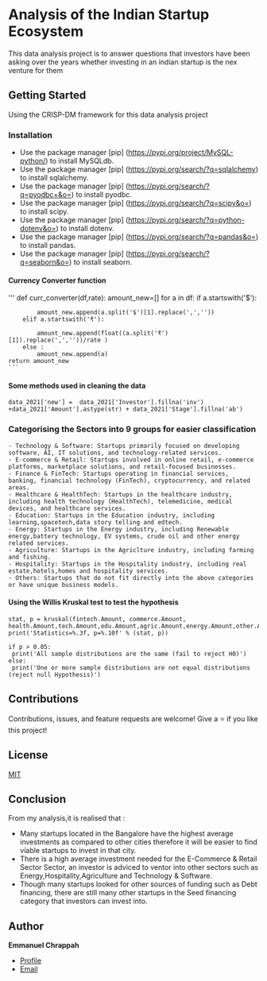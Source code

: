 # Analysis of the Indian Startup Ecosystem
 
This data analysis project is to answer questions that investors have been asking over the years whether investing in an indian startup is the nex venture for them

## Getting Started
Using the CRISP-DM framework for this data analysis project

### Installation

- Use the package manager [pip] (https://pypi.org/project/MySQL-python/)  to install MySQLdb.
- Use the package manager [pip] (https://pypi.org/search/?q=sqlalchemy) to install sqlalchemy.
- Use the package manager [pip] (https://pypi.org/search/?q=pyodbc+&o=) to install pyodbc.  
- Use the package manager [pip] (https://pypi.org/search/?q=scipy&o=) to install scipy.
- Use the package manager [pip] (https://pypi.org/search/?q=python-dotenv&o=) to install dotenv.
- Use the package manager [pip] (https://pypi.org/search/?q=pandas&o=) to install pandas.
- Use the package manager [pip] (https://pypi.org/search/?q=seaborn&o=) to install seaborn.

#### Currency Converter function

'''
def curr_converter(df,rate):
    amount_new=[]
    for a in df:
        if a.startswith('$'):
            
            amount_new.append(a.split('$')[1].replace(',',''))
        elif a.startswith('₹'): 
            
            amount_new.append(float((a.split('₹')[1]).replace(',',''))/rate )  
        else :
            amount_new.append(a)    
    return amount_new 
    ```

#### Some methods used in cleaning the data
```
data_2021['new'] =  data_2021['Investor'].fillna('inv') +data_2021['Amount'].astype(str) + data_2021['Stage'].fillna('ab')
 ```

### Categorising the Sectors into 9 groups for easier classification
```
- Technology & Software: Startups primarily focused on developing software, AI, IT solutions, and technology-related services.
- E-commerce & Retail: Startups involved in online retail, e-commerce platforms, marketplace solutions, and retail-focused businesses.
- Finance & FinTech: Startups operating in financial services, banking, financial technology (FinTech), cryptocurrency, and related areas.
- Healthcare & HealthTech: Startups in the healthcare industry, including health technology (HealthTech), telemedicine, medical devices, and healthcare services.
- Education: Startups in the Education industry, including learning,spacetech,data story telling and edtech.
- Energy: Startups in the Energy industry, including Renewable energy,battery technology, EV systems, crude oil and other energy related services.
- Agriculture: Startups in the Agriclture industry, including farming and fishing.
- Hospitality: Startups in the Hospitality industry, including real estate,hotels,homes and hospitality services.
- Others: Startups that do not fit directly into the above categories or have unique business models.
```
#### Using the Willis Kruskal test to test the hypothesis
```
stat, p = kruskal(fintech.Amount, commerce.Amount, health.Amount,tech.Amount,edu.Amount,agric.Amount,energy.Amount,other.Amount)
print('Statistics=%.3f, p=%.10f' % (stat, p))

if p > 0.05:
 print('All sample distributions are the same (fail to reject H0)')
else:
 print('One or more sample distributions are not equal distributions (reject null Hypothesis)')
 ```
 
## Contributions
Contributions, issues, and feature requests are welcome!
Give a ⭐️ if you like this project!

## License
[MIT](https://choosealicense.com/licenses/mit/)

## Conclusion
From my analysis,it is realised that :
- Many startups located in the Bangalore have the highest average investments as compared to other cities therefore it will be easier to find viable startups to invest in that city.
- There is a high average investment needed for the E-Commerce & Retail Sector Sector, an investor is adviced to ventor into other sectors such as Energy,Hospitality,Agriculture and Technology & Software.
- Though many startups looked for other sources of funding such as Debt financing, there are still many other startups in the Seed financing category that investors can invest into. 

## Author

**Emmanuel Chrappah**

- [Profile](https://github.com/rohit19060 "Emmanuel Chrappah")
- [Email](mailto:chrappahkwasi@gmail.com?subject=Hi "Hi!")
